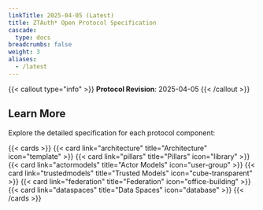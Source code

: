 ```yaml
---
linkTitle: 2025-04-05 (Latest)
title: ZTAuth* Open Protocol Specification
cascade:
  type: docs
breadcrumbs: false
weight: 3
aliases:
  - /latest
---
```


{{< callout type="info" >}} **Protocol Revision**: 2025-04-05 {{< /callout >}}

## Learn More

Explore the detailed specification for each protocol component:

{{< cards >}} {{< card link="architecture" title="Architecture" icon="template" >}}
{{< card link="pillars" title="Pillars" icon="library" >}}
{{< card link="actormodels" title="Actor Models" icon="user-group" >}}
{{< card link="trustedmodels" title="Trusted Models" icon="cube-transparent" >}}
{{< card link="federation" title="Federation" icon="office-building" >}}
{{< card link="dataspaces" title="Data Spaces" icon="database" >}}
{{< /cards >}}
